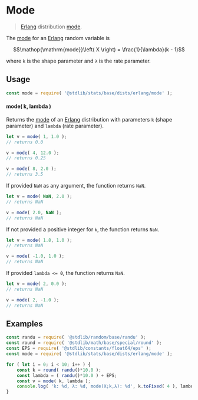<!--

@license Apache-2.0

Copyright (c) 2018 The Stdlib Authors.

Licensed under the Apache License, Version 2.0 (the "License");
you may not use this file except in compliance with the License.
You may obtain a copy of the License at

   http://www.apache.org/licenses/LICENSE-2.0

Unless required by applicable law or agreed to in writing, software
distributed under the License is distributed on an "AS IS" BASIS,
WITHOUT WARRANTIES OR CONDITIONS OF ANY KIND, either express or implied.
See the License for the specific language governing permissions and
limitations under the License.

-->

# Mode

> [Erlang][erlang-distribution] distribution [mode][mode].

<!-- Section to include introductory text. Make sure to keep an empty line after the intro `section` element and another before the `/section` close. -->

<section class="intro">

The [mode][mode] for an [Erlang][erlang-distribution] random variable is

<!-- <equation class="equation" label="eq:erlang_mode" align="center" raw="\operatorname{mode}\left( X \right) = \frac{1}{\lambda}(k - 1)" alt="Mode for an Erlang distribution."> -->

```math
\mathop{\mathrm{mode}}\left( X \right) = \frac{1}{\lambda}(k - 1)
```

<!-- <div class="equation" align="center" data-raw-text="\operatorname{mode}\left( X \right) = \frac{1}{\lambda}(k - 1)" data-equation="eq:erlang_mode">
    <img src="https://cdn.jsdelivr.net/gh/stdlib-js/stdlib@51534079fef45e990850102147e8945fb023d1d0/lib/node_modules/@stdlib/stats/base/dists/erlang/mode/docs/img/equation_erlang_mode.svg" alt="Mode for an Erlang distribution.">
    <br>
</div> -->

<!-- </equation> -->

where `k` is the shape parameter and `λ` is the rate parameter.

</section>

<!-- /.intro -->

<!-- Package usage documentation. -->

<section class="usage">

## Usage

```javascript
const mode = require( '@stdlib/stats/base/dists/erlang/mode' );
```

#### mode( k, lambda )

Returns the [mode][mode] of an [Erlang][erlang-distribution] distribution with parameters `k` (shape parameter) and `lambda` (rate parameter).

```javascript
let v = mode( 1, 1.0 );
// returns 0.0

v = mode( 4, 12.0 );
// returns 0.25

v = mode( 8, 2.0 );
// returns 3.5
```

If provided `NaN` as any argument, the function returns `NaN`.

```javascript
let v = mode( NaN, 2.0 );
// returns NaN

v = mode( 2.0, NaN );
// returns NaN
```

If not provided a positive integer for `k`, the function returns `NaN`.

```javascript
let v = mode( 1.8, 1.0 );
// returns NaN

v = mode( -1.0, 1.0 );
// returns NaN
```

If provided `lambda <= 0`, the function returns `NaN`.

```javascript
let v = mode( 2, 0.0 );
// returns NaN

v = mode( 2, -1.0 );
// returns NaN
```

</section>

<!-- /.usage -->

<!-- Package usage notes. Make sure to keep an empty line after the `section` element and another before the `/section` close. -->

<section class="notes">

</section>

<!-- /.notes -->

<!-- Package usage examples. -->

<section class="examples">

## Examples

<!-- eslint no-undef: "error" -->

```javascript
const randu = require( '@stdlib/random/base/randu' );
const round = require( '@stdlib/math/base/special/round' );
const EPS = require( '@stdlib/constants/float64/eps' );
const mode = require( '@stdlib/stats/base/dists/erlang/mode' );

for ( let i = 0; i < 10; i++ ) {
    const k = round( randu()*10.0 );
    const lambda = ( randu()*10.0 ) + EPS;
    const v = mode( k, lambda );
    console.log( 'k: %d, λ: %d, mode(X;k,λ): %d', k.toFixed( 4 ), lambda.toFixed( 4 ), v.toFixed( 4 ) );
}
```

</section>

<!-- /.examples -->

<!-- Section to include cited references. If references are included, add a horizontal rule *before* the section. Make sure to keep an empty line after the `section` element and another before the `/section` close. -->

<section class="references">

</section>

<!-- /.references -->

<!-- Section for related `stdlib` packages. Do not manually edit this section, as it is automatically populated. -->

<section class="related">

</section>

<!-- /.related -->

<!-- Section for all links. Make sure to keep an empty line after the `section` element and another before the `/section` close. -->

<section class="links">

[erlang-distribution]: https://en.wikipedia.org/wiki/Erlang_distribution

[mode]: https://en.wikipedia.org/wiki/Mode_%28statistics%29

</section>

<!-- /.links -->
